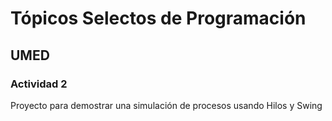 # Tópicos Selectos de Programación
## UMED
### Actividad 2

Proyecto para demostrar una simulación de procesos usando Hilos y Swing
